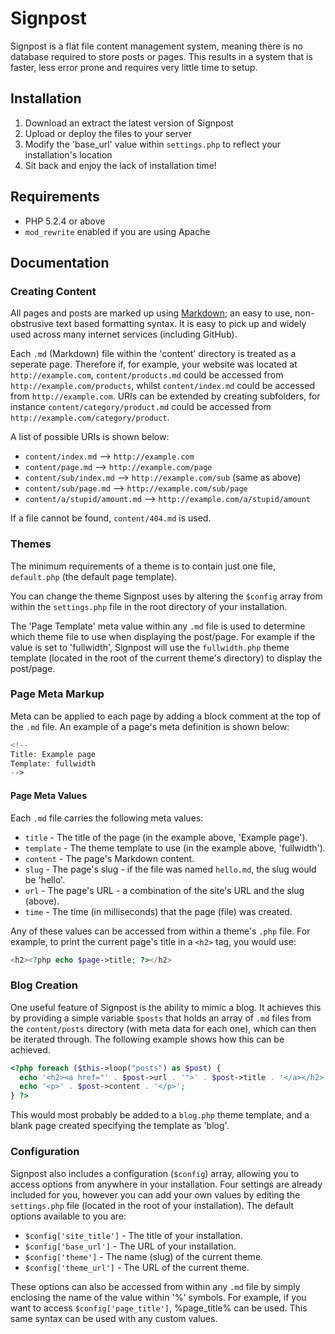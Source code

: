 # Signpost

Signpost is a flat file content management system, meaning there is no database required to store posts or pages. This results in a system that is faster, less error prone and requires very little time to setup.

## Installation

1. Download an extract the latest version of Signpost
2. Upload or deploy the files to your server
3. Modify the 'base_url' value within `settings.php` to reflect your installation's location
4. Sit back and enjoy the lack of installation time!

## Requirements

* PHP 5.2.4 or above
* `mod_rewrite` enabled if you are using Apache

## Documentation

### Creating Content

All pages and posts are marked up using [Markdown](http://daringfireball.net/projects/markdown/syntax); an easy to use, non-obstrusive text based formatting syntax. It is easy to pick up and widely used across many internet services (including GitHub).

Each `.md` (Markdown) file within the 'content' directory is treated as a seperate page. Therefore if, for example, your website was located at `http://example.com`, `content/products.md` could be accessed from `http://example.com/products`, whilst `content/index.md` could be accessed from `http://example.com`. URIs can be extended by creating subfolders, for instance `content/category/product.md` could be accessed from `http://example.com/category/product`.

A list of possible URIs is shown below:

* `content/index.md` --> `http://example.com`
* `content/page.md` --> `http://example.com/page`
* `content/sub/index.md` --> `http://example.com/sub` (same as above)
* `content/sub/page.md` --> `http://example.com/sub/page`
* `content/a/stupid/amount.md` --> `http://example.com/a/stupid/amount`

If a file cannot be found, `content/404.md` is used.

### Themes

The minimum requirements of a theme is to contain just one file, `default.php` (the default page template).

You can change the theme Signpost uses by altering the `$config` array from within the `settings.php` file in the root directory of your installation.

The 'Page Template' meta value within any `.md` file is used to determine which theme file to use when displaying the post/page. For example if the value is set to 'fullwidth', Signpost will use the `fullwidth.php` theme template (located in the root of the current theme's directory) to display the post/page.

### Page Meta Markup

Meta can be applied to each page by adding a block comment at the top of the `.md` file. An example of a page's meta definition is shown below:

```php
<!--
Title: Example page
Template: fullwidth
-->
```

#### Page Meta Values

Each `.md` file carries the following meta values:

* `title` - The title of the page (in the example above, 'Example page').
* `template` - The theme template to use (in the example above, 'fullwidth').
* `content` - The page's Markdown content.
* `slug` - The page's slug - if the file was named `hello.md`, the slug would be 'hello'.
* `url` - The page's URL - a combination of the site's URL and the slug (above).
* `time` - The time (in milliseconds) that the page (file) was created.

Any of these values can be accessed from within a theme's `.php` file. For example, to print the current page's title in a `<h2>` tag, you would use:

```php
<h2><?php echo $page->title; ?></h2>
```

### Blog Creation

One useful feature of Signpost is the ability to mimic a blog. It achieves this by providing a simple variable `$posts` that holds an array of `.md` files from the `content/posts` directory (with meta data for each one), which can then be iterated through. The following example shows how this can be achieved.

```php
<?php foreach ($this->loop("posts") as $post) {
  echo '<h2><a href="' . $post->url . '">' . $post->title . '</a></h2>';
  echo '<p>' . $post->content . '</p>';
} ?>
```

This would most probably be added to a `blog.php` theme template, and a blank page created specifying the template as 'blog'.

### Configuration

Signpost also includes a configuration (`$config`) array, allowing you to access options from anywhere in your installation. Four settings are already included for you, however you can add your own values by editing the `settings.php` file (located in the root of your installation). The default options available to you are:

* `$config['site_title']` - The title of your installation.
* `$config['base_url']` - The URL of your installation.
* `$config['theme']` - The name (slug) of the current theme.
* `$config['theme_url']` - The URL of the current theme.

These options can also be accessed from within any `.md` file by simply enclosing the name of the value within '&#37;' symbols. For example, if you want to access `$config['page_title']`, &#37;page\_title&#37; can be used. This same syntax can be used with any custom values.
